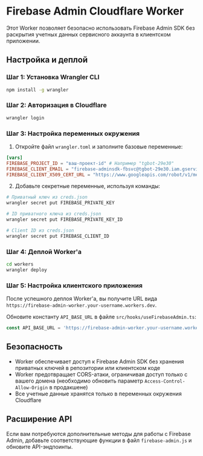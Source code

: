 # Firebase Admin Cloudflare Worker

Этот Worker позволяет безопасно использовать Firebase Admin SDK без раскрытия учетных данных сервисного аккаунта в клиентском приложении.

## Настройка и деплой

### Шаг 1: Установка Wrangler CLI

```bash
npm install -g wrangler
```

### Шаг 2: Авторизация в Cloudflare

```bash
wrangler login
```

### Шаг 3: Настройка переменных окружения

1. Откройте файл `wrangler.toml` и заполните базовые переменные:

```toml
[vars]
FIREBASE_PROJECT_ID = "ваш-проект-id" # Например "tgbot-29e30"
FIREBASE_CLIENT_EMAIL = "firebase-adminsdk-fbsvc@tgbot-29e30.iam.gserviceaccount.com"
FIREBASE_CLIENT_X509_CERT_URL = "https://www.googleapis.com/robot/v1/metadata/x509/firebase-adminsdk-fbsvc%40tgbot-29e30.iam.gserviceaccount.com"
```

2. Добавьте секретные переменные, используя команды:

```bash
# Приватный ключ из creds.json
wrangler secret put FIREBASE_PRIVATE_KEY

# ID приватного ключа из creds.json
wrangler secret put FIREBASE_PRIVATE_KEY_ID

# Client ID из creds.json
wrangler secret put FIREBASE_CLIENT_ID
```

### Шаг 4: Деплой Worker'а

```bash
cd workers
wrangler deploy
```

### Шаг 5: Настройка клиентского приложения

После успешного деплоя Worker'а, вы получите URL вида `https://firebase-admin-worker.your-username.workers.dev`.

Обновите константу `API_BASE_URL` в файле `src/hooks/useFirebaseAdmin.ts`:

```typescript
const API_BASE_URL = 'https://firebase-admin-worker.your-username.workers.dev';
```

## Безопасность

- Worker обеспечивает доступ к Firebase Admin SDK без хранения приватных ключей в репозитории или клиентском коде
- Worker предотвращает CORS-атаки, ограничивая доступ только с вашего домена (необходимо обновить параметр `Access-Control-Allow-Origin` в продакшене)
- Все учетные данные хранятся только в переменных окружения Cloudflare

## Расширение API

Если вам потребуются дополнительные методы для работы с Firebase Admin, добавьте соответствующие функции в файл `firebase-admin.js` и обновите API-эндпоинты. 